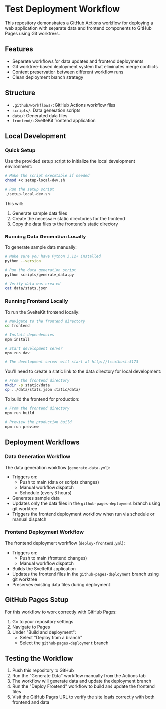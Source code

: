 # Test Deployment Workflow

This repository demonstrates a GitHub Actions workflow for deploying a web application with separate data and frontend components to GitHub Pages using Git worktrees.

## Features

- Separate workflows for data updates and frontend deployments
- Git worktree-based deployment system that eliminates merge conflicts
- Content preservation between different workflow runs
- Clean deployment branch strategy

## Structure

- `.github/workflows/`: GitHub Actions workflow files
- `scripts/`: Data generation scripts
- `data/`: Generated data files
- `frontend/`: SvelteKit frontend application

## Local Development

### Quick Setup

Use the provided setup script to initialize the local development environment:

```bash
# Make the script executable if needed
chmod +x setup-local-dev.sh

# Run the setup script
./setup-local-dev.sh
```

This will:
1. Generate sample data files
2. Create the necessary static directories for the frontend
3. Copy the data files to the frontend's static directory

### Running Data Generation Locally

To generate sample data manually:

```bash
# Make sure you have Python 3.12+ installed
python --version

# Run the data generation script
python scripts/generate_data.py

# Verify data was created
cat data/stats.json
```

### Running Frontend Locally

To run the SvelteKit frontend locally:

```bash
# Navigate to the frontend directory
cd frontend

# Install dependencies
npm install

# Start development server
npm run dev

# The development server will start at http://localhost:5173
```

You'll need to create a static link to the data directory for local development:

```bash
# From the frontend directory
mkdir -p static/data
cp ../data/stats.json static/data/
```

To build the frontend for production:

```bash
# From the frontend directory
npm run build

# Preview the production build
npm run preview
```

## Deployment Workflows

### Data Generation Workflow

The data generation workflow (`generate-data.yml`):
- Triggers on:
  - Push to main (data or scripts changes)
  - Manual workflow dispatch
  - Schedule (every 6 hours)
- Generates sample data
- Updates only the data files in the `github-pages-deployment` branch using git worktree
- Triggers the frontend deployment workflow when run via schedule or manual dispatch

### Frontend Deployment Workflow

The frontend deployment workflow (`deploy-frontend.yml`):
- Triggers on:
  - Push to main (frontend changes)
  - Manual workflow dispatch
- Builds the SvelteKit application
- Updates the frontend files in the `github-pages-deployment` branch using git worktree
- Preserves existing data files during deployment

## GitHub Pages Setup

For this workflow to work correctly with GitHub Pages:

1. Go to your repository settings
2. Navigate to Pages
3. Under "Build and deployment":
   - Select "Deploy from a branch"
   - Select the `github-pages-deployment` branch

## Testing the Workflow

1. Push this repository to GitHub
2. Run the "Generate Data" workflow manually from the Actions tab
3. The workflow will generate data and update the deployment branch
4. Run the "Deploy Frontend" workflow to build and update the frontend files
5. Visit the GitHub Pages URL to verify the site loads correctly with both frontend and data